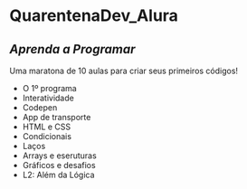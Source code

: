 # QuarentenaDev_Alura

<h2><i>Aprenda a Programar</i></h2>

Uma maratona de 10 aulas para criar seus primeiros códigos!

- O 1º programa
- Interatividade
- Codepen
- App de transporte
- HTML e CSS
- Condicionais
- Laços
- Arrays e eseruturas
- Gráficos e desafios
- L2: Além da Lógica

